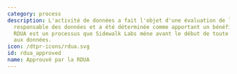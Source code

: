 ```yaml
---
category: process
description: L'activité de données a fait l'objet d'une évaluation de l'utilisation
  responsable des données et a été déterminée comme apportant un bénéfice net. Le
  RDUA est un processus que Sidewalk Labs méne avant le début de toute activité liée
  aux données.
icon: /dtpr-icons/rdua.svg
id: rdua_approved
name: Approuvé par la RDUA
---
```

